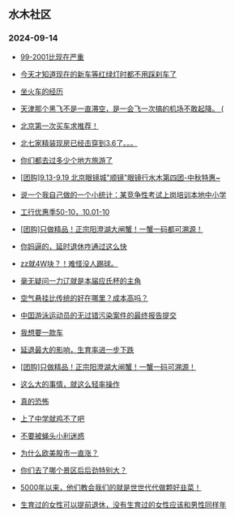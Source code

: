 ## 水木社区 
### 2024-09-14

+ [99-2001比现在严重](https://www.newsmth.net/nForum/article/WorkingLife/161963)

+ [今天才知道现在的新车等红绿灯时都不用踩刹车了](https://www.newsmth.net/nForum/article/AutoWorld/1944913393)

+ [坐火车的经历](https://www.newsmth.net/nForum/article/Age/20373958)

+ [天津那个黑飞不是一直滞空，是一会飞一次搞的机场不敢起降。 (](https://www.newsmth.net/nForum/article/Aero/465268)

+ [北京第一次买车求推荐！](https://www.newsmth.net/nForum/article/GreenAuto/1668418)

+ [北七家精装现房已经击穿到3.6了。。。](https://www.newsmth.net/nForum/article/OurEstate/3083796)

+ [你们都去过多少个地方旅游了](https://www.newsmth.net/nForum/article/FamilyLife/1766850305)

+ [[团购]9.13-9.19 北京眼镜城"顺镜"眼镜行水木第四团-中秋特惠~](https://www.newsmth.net/nForum/article/ADAgent_TG/1325800)

+ [说一个我自己做的一个小统计：某竞争性考试上岗培训本地中小学](https://www.newsmth.net/nForum/article/ChildEducation/2437858)

+ [工行优惠季50-10，10.01-10](https://www.newsmth.net/nForum/article/CouponsLife/4502749)

+ [[团购]只做精品！正宗阳澄湖大闸蟹！一蟹一码都可溯源！](https://www.newsmth.net/nForum/article/ADAgent_TG/1325857)

+ [你妈逼的，延时退休咋通过这么快](https://www.newsmth.net/nForum/article/WorkingLife/164172)

+ [zz就4W块？！难怪没人踢球。](https://www.newsmth.net/nForum/article/Football/3446544)

+ [毫无疑问一力辽就是本届应氏杯的主角](https://www.newsmth.net/nForum/article/Weiqi/682360)

+ [空气悬挂比传统的好在哪里？成本高吗？](https://www.newsmth.net/nForum/article/AutoWorld/1944914283)

+ [中囯游泳运动员的无过错污染案件的最终报告提交](https://www.newsmth.net/nForum/article/Olympic/1628087)

+ [我想要一款车](https://www.newsmth.net/nForum/article/GreenAuto/1669640)

+ [延退最大的影响，生育率进一步下跌](https://www.newsmth.net/nForum/article/FamilyLife/1766850936)

+ [[团购]只做精品！正宗阳澄湖大闸蟹！一蟹一码可溯源！](https://www.newsmth.net/nForum/article/ADAgent_TG/1325857)

+ [这么大的事情，就这么轻率操作](https://www.newsmth.net/nForum/article/FamilyLife/1766851144)

+ [真的恐怖](https://www.newsmth.net/nForum/article/OurEstate/3084591)

+ [上了中学就鸡不了吧](https://www.newsmth.net/nForum/article/PreUnivEdu/206325)

+ [不要被蝇头小利迷惑](https://www.newsmth.net/nForum/article/Stock/10924417)

+ [为什么欧美股市一直涨？](https://www.newsmth.net/nForum/article/Stock/10924400)

+ [你们去了哪个景区后后劲特别大？](https://www.newsmth.net/nForum/article/Travel/1011126)

+ [5000年以来，他们教会我们的就是世世代代做颗好韭菜！](https://www.newsmth.net/nForum/article/OurEstate/3084443)

+ [生育过的女性可以提前退休，没有生育过的女性应该和男性同样年](https://www.newsmth.net/nForum/article/FamilyLife/1766851370)

